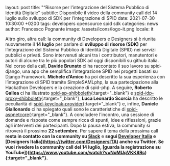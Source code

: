 
layout: post
title: "“Risorse per l’integrazione del Sistema Pubblico di Identità Digitale"
subtitle: Disponibile il video della community call del 14 luglio sullo sviluppo di SDK per l’integrazione di SPID
date: 2021-07-30 10:30:00 +0200
tags: developers opensource spid sdk
categories: news
author: Francesco Pognante
image: /assets/icons/logo-it.png
locale: it


Altro giro, altra call: la community di Developers e Designers si è riunita nuovamente il **14 luglio** per parlare di **sviluppo di risorse (SDK)** per l’integrazione del Sistema Pubblico di Identità Digitale (SPID) nei servizi pubblici e privati. Sono intervenuti alcuni tra i contributori, manutentori e autori di alcune tra le più popolari SDK ad oggi disponibili su github italia.
Nel corso della call, **Davide Brunato** ci ha raccontato il suo lavoro su spid-django, una app che semplifica l’integrazione SPID nei progetti basati su Django Framework. **Michele d’Amico** ha poi descritto la sua esperienza con l’integrazione di SPID tramite SimpleSAMLphp, la sua partecipazione alla Hackathon Developers e la creazione di spid-php. A seguire, **Roberto Gallea** ci ha illustrato [spid-sp-shibboleth](https://github.com/italia/spid-sp-shibboleth){:target="_blank"} e [spid-idp-proxy-shibboleth](https://github.com/italia/spid-idp-proxy-shibboleth){:target="_blank"}, **Luca Leonardo Scorcia** ha descritto le peculiarità di  [spid-keycloak-provider](https://github.com/italia/spid-keycloak-provider){:target="_blank"} e, infine, **Daniele Giallonardo** ci ha spiegato quali sono le caratteristiche di  [spid-aspnetcore](https://github.com/italia/spid-aspnetcore){:target="_blank"}.
A concludere l’incontro, una sessione di domande e risposte come sempre ricca di spunti, idee e riflessioni, grazie agli interventi dei partecipanti.
Dopo la pausa estiva, la community si ritroverà il prossimo **22 settembre**. Per sapere il tema della prossima call **resta in contatto con la community su [Slack](https://developersitalia.slack.com/archives/C023MSRP03V)** e **segui [Developer Italia](https://twitter.com/developersITA) e [Designers Italia])https://twitter.com/DesignersITA) anche su Twitter**.
**Se vuoi rivedere la community call del 14 luglio, [guarda la registrazione su YouTube])(https://www.youtube.com/watch?v=NoMUqVKK8Rc){:target="_blank"}.** 
